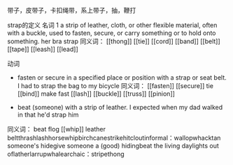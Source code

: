 带子，皮带子，卡扣绳带，系上带子，抽，鞭打

strap的定义
名词
1
a strip of leather, cloth, or other flexible material, often with a buckle, used to fasten, secure, or carry something or to hold onto something.
her bra strap
同义词：
[[thong]]
[[tie]]
[[cord]]
[[band]]
[[belt]]
[[tape]]
[[leash]]
[[lead]]

动词
- fasten or secure in a specified place or position with a strap or seat belt.
I had to strap the bag to my bicycle
同义词：
[[fasten]]
[[secure]]
tie
[[bind]]
make fast
[[lash]]
[[buckle]]
[[truss]]
[[pinion]]

- beat (someone) with a strip of leather.
I expected when my dad walked in that he'd strap him

同义词：
beat
flog
[[whip]]
leather
beltthrashlashhorsewhipbirchcanestrikehitcloutinformal：wallopwhacktan someone's hidegive someone a (good) hidingbeat the living daylights out oflatherlarrupwhalearchaic：stripethong
